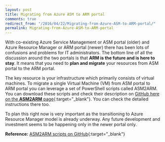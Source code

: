 ```yaml
---
layout: post
title: Migrating from Azure ASM to ARM portal
comments: true
redirect_from: "/2016/04/22/Migrating-from-Azure-ASM-to-ARM-portal/"
permalink: Migrating-from-Azure-ASM-to-ARM-portal
---
```


With co-existing Azure Service Management or ASM portal (older) and Azure Resource Manager or ARM portal (newer) there has been lots of confusions and problems for IT administrators.
The bottom line of all the discussion around the two portals is that **ARM is the future and is here to stay**. It means that you need to **plan and migrate** your resources from ASM portal to the ARM portal.

The key resource is your infrastructure which primarily consists of virtual machines. To migrate a single Virtual Machine (VM) from ASM portal to ARM portal you can leverage a set of PowerShell scripts called ASM2ARM.
You can download these scripts and check their description on [GitHub here on the **ASM2ARM** page](https://github.com/fullscale180/asm2arm){:target="_blank"}. You can check the detailed instructions there too.

To plan this right now is very important as the transitioning to Azure Resource Manager model is already underway. Any future development and investment seems to be happening only in the newer portal only.

**Reference:** [ASM2ARM scripts on GitHub](https://github.com/fullscale180/asm2arm){:target="_blank"}
